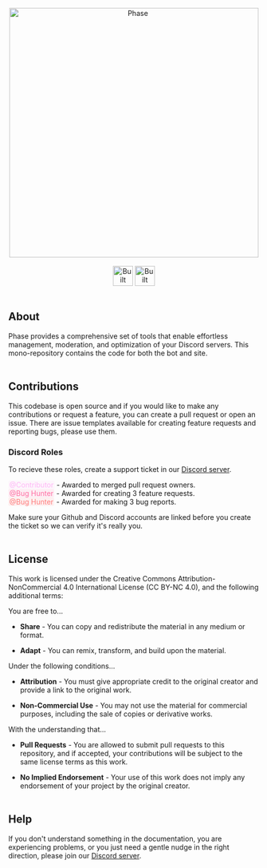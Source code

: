 <div align="center">
	<br />
	<div>
		<a href="https://phasebot.xyz"><img src="https://raw.githubusercontent.com/notcharliee/phase/main/.github/assets/header.png" width="500" alt="Phase" /></a>
	</div>
	<br/>
	<div>
		<a href="https://nextjs.com"><img src="https://raw.githubusercontent.com/notcharliee/phase/main/.github/assets/built-with-nextjs.png" alt="Built with Next.JS" height="40" /></a>
		<a href="https://discord.js.org"><img src="https://raw.githubusercontent.com/notcharliee/phase/main/.github/assets/built-with-discordjs.png" alt="Built with discord.js" height="40" /></a>
	</div>
</div>
<br/>


## About
Phase provides a comprehensive set of tools that enable effortless management, moderation, and optimization of your Discord servers. This mono-repository contains the code for both the bot and site.
<br/><br/>

## Contributions

This codebase is open source and if you would like to make any contributions or request a feature, you can create a pull request or open an issue. There are issue templates available for creating feature requests and reporting bugs, please use them.

### Discord Roles

To recieve these roles, create a support ticket in our [Discord server](https://phasebot.xyz/redirect/discord).

<span style="color: rgba(255, 182, 246, 1); background: rgba(255, 182, 246, 0.1); border-radius: 3px; padding: 0 2px;">@Contributor</span> - Awarded to merged pull request owners.\
<span style="color: rgba(255, 111, 162, 1); background: rgba(255, 111, 162, 0.1); border-radius: 3px; padding: 0 2px;">@Bug Hunter</span> - Awarded for creating 3 feature requests.\
<span style="color: rgba(255, 124, 124, 1); background: rgba(255, 124, 124, 0.1); border-radius: 3px; padding: 0 2px;">@Bug Hunter</span> - Awarded for making 3 bug reports.

Make sure your Github and Discord accounts are linked before you create the ticket so we can verify it's really you.
<br/><br/>

## License

This work is licensed under the Creative Commons Attribution-NonCommercial 4.0 International License (CC BY-NC 4.0), and the following additional terms:

You are free to...

- **Share** - You can copy and redistribute the material in any medium or format.

- **Adapt** - You can remix, transform, and build upon the material.

Under the following conditions...

- **Attribution** - You must give appropriate credit to the original creator and provide a link to the original work.

- **Non-Commercial Use** - You may not use the material for commercial purposes, including the sale of copies or derivative works.

With the understanding that...

- **Pull Requests** - You are allowed to submit pull requests to this repository, and if accepted, your contributions will be subject to the same license terms as this work.

- **No Implied Endorsement** - Your use of this work does not imply any endorsement of your project by the original creator.
<br/><br/>

## Help

If you don't understand something in the documentation, you are experiencing problems, or you just need a gentle nudge in the right direction, please join our [Discord server](https://phasebot.xyz/redirect/discord).